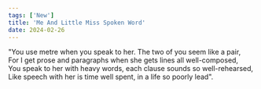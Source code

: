 ```yaml
---
tags: ['New']
title: 'Me And Little Miss Spoken Word'
date: 2024-02-26
---
```


"You use metre when you speak to her. The two of you seem like a pair,  
For I get prose and paragraphs when she gets lines all well-composed,  
You speak to her with heavy words, each clause sounds so well-rehearsed,  
Like speech with her is time well spent, in a life so poorly lead".
